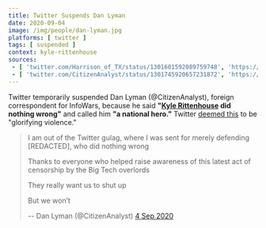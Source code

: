 ```yaml
---
title: Twitter Suspends Dan Lyman
date: 2020-09-04
image: /img/people/dan-lyman.jpg
platforms: [ twitter ]
tags: [ suspended ]
context: kyle-rittenhouse
sources:
 - [ 'twitter.com/Harrison_of_TX/status/1301601592089759748', 'https://archive.is/kIKqf' ]
 - [ 'twitter.com/CitizenAnalyst/status/1301745920657231872', 'https://archive.is/iuWBe' ]
---
```


Twitter temporarily suspended Dan Lyman (@CitizenAnalyst), foreign
correspondent for InfoWars, because he said **"[Kyle
Rittenhouse](/context/kyle-rittenhouse/) did nothing wrong"** and called him
**"a national hero."** Twitter [deemed this](notice.jpg) to be "glorifying
violence."
> I am out of the Twitter gulag, where I was sent for merely defending
> [REDACTED], who did nothing wrong
>
> Thanks to everyone who helped raise awareness of this latest act of
> censorship by the Big Tech overlords
>
> They really want us to shut up
>
> But we won’t
>
> -- Dan Lyman (@CitizenAnalyst) [4 Sep 2020](https://archive.is/iuWBe)
